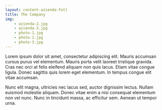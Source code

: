 ```yaml
---
layout: content-azienda-full
title: The Company
img:
    - azienda-2.jpg
    - azienda-3.jpg
    - photo-1.jpg
    - photo-2.jpg
    - photo-3.jpg
---
```


Lorem ipsum dolor sit amet, consectetur adipiscing elit. Mauris accumsan cursus purus vel elementum.
Mauris porta velit laoreet tristique gravida. Cras nec orci at felis eleifend aliquam non quis lacus.
Etiam vitae congue ligula. Donec sagittis quis lorem eget elementum. In tempus congue elit vitae accumsan.

Nunc elit magna, ultricies nec lacus sed, auctor dignissim lectus. Nullam euismod molestie aliquam.
Donec vitae enim a nisi consequat elementum non vel nunc. Nunc in tincidunt massa, ac efficitur sem. Aenean ut tempor urna.
